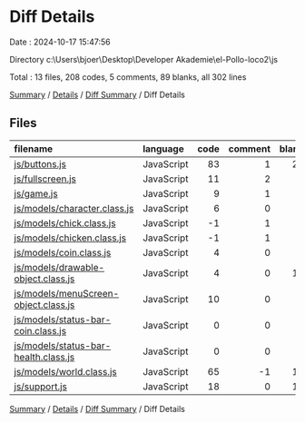 # Diff Details

Date : 2024-10-17 15:47:56

Directory c:\\Users\\bjoer\\Desktop\\Developer Akademie\\el-Pollo-loco2\\js

Total : 13 files,  208 codes, 5 comments, 89 blanks, all 302 lines

[Summary](results.md) / [Details](details.md) / [Diff Summary](diff.md) / Diff Details

## Files
| filename | language | code | comment | blank | total |
| :--- | :--- | ---: | ---: | ---: | ---: |
| [js/buttons.js](/js/buttons.js) | JavaScript | 83 | 1 | 20 | 104 |
| [js/fullscreen.js](/js/fullscreen.js) | JavaScript | 11 | 2 | 4 | 17 |
| [js/game.js](/js/game.js) | JavaScript | 9 | 1 | 6 | 16 |
| [js/models/character.class.js](/js/models/character.class.js) | JavaScript | 6 | 0 | 2 | 8 |
| [js/models/chick.class.js](/js/models/chick.class.js) | JavaScript | -1 | 1 | 0 | 0 |
| [js/models/chicken.class.js](/js/models/chicken.class.js) | JavaScript | -1 | 1 | 0 | 0 |
| [js/models/coin.class.js](/js/models/coin.class.js) | JavaScript | 4 | 0 | 1 | 5 |
| [js/models/drawable-object.class.js](/js/models/drawable-object.class.js) | JavaScript | 4 | 0 | 16 | 20 |
| [js/models/menuScreen-object.class.js](/js/models/menuScreen-object.class.js) | JavaScript | 10 | 0 | 2 | 12 |
| [js/models/status-bar-coin.class.js](/js/models/status-bar-coin.class.js) | JavaScript | 0 | 0 | 3 | 3 |
| [js/models/status-bar-health.class.js](/js/models/status-bar-health.class.js) | JavaScript | 0 | 0 | 6 | 6 |
| [js/models/world.class.js](/js/models/world.class.js) | JavaScript | 65 | -1 | 16 | 80 |
| [js/support.js](/js/support.js) | JavaScript | 18 | 0 | 13 | 31 |

[Summary](results.md) / [Details](details.md) / [Diff Summary](diff.md) / Diff Details